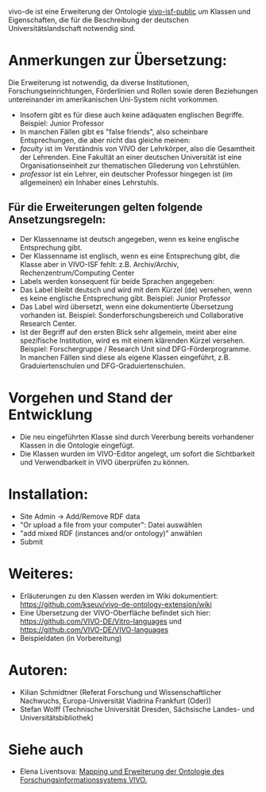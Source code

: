 vivo-de ist eine Erweiterung der Ontologie [vivo-isf-public](https://github.com/openrif/vivo-isf-ontology) um Klassen und Eigenschaften, die für die Beschreibung der deutschen Universitätslandschaft notwendig sind.

# Anmerkungen zur Übersetzung:

Die Erweiterung ist notwendig, da diverse Institutionen, Forschungseinrichtungen, Förderlinien und Rollen sowie deren Beziehungen untereinander im amerikanischen Uni-System nicht vorkommen. 

* Insofern gibt es für diese auch keine adäquaten englischen Begriffe. Beispiel: Junior Professor
* In manchen Fällen gibt es "false friends", also scheinbare Entsprechungen, die aber nicht das gleiche meinen: 
 * _faculty_ ist im Verständnis von VIVO der Lehrkörper, also die Gesamtheit der Lehrenden. Eine Fakultät an einer deutschen Universität ist eine Organisationseinheit zur thematischen Gliederung von Lehrstühlen.
 * _professor_ ist ein Lehrer, ein deutscher Professor hingegen ist (im allgemeinen) ein Inhaber eines Lehrstuhls.

## Für die Erweiterungen gelten folgende Ansetzungsregeln:

* Der Klassenname ist deutsch angegeben, wenn es keine englische Entsprechung gibt. 
* Der Klassenname ist englisch, wenn es eine Entsprechung gibt, die Klasse aber in VIVO-ISF fehlt: z.B. Archiv/Archiv, Rechenzentrum/Computing Center
* Labels werden konsequent für beide Sprachen angegeben:
 * Das Label bleibt deutsch und wird mit dem Kürzel (de) versehen, wenn es keine englische Entsprechung gibt. Beispiel: Junior Professor
 * Das Label wird übersetzt, wenn eine dokumentierte Übersetzung vorhanden ist. Beispiel: Sonderforschungsbereich und Collaborative Research Center. 
  * Ist der Begriff auf den ersten Blick sehr allgemein, meint aber eine spezifische Institution, wird es mit einem klärenden Kürzel versehen. Beispiel: Forschergruppe / Research Unit sind DFG-Förderprogramme. In manchen Fällen sind diese als eigene Klassen eingeführt, z.B. Graduiertenschulen und DFG-Graduiertenschulen.

# Vorgehen und Stand der Entwicklung

* Die neu eingeführten Klasse sind durch Vererbung bereits vorhandener Klassen in die Ontologie eingefügt.
* Die Klassen wurden im VIVO-Editor angelegt, um sofort die Sichtbarkeit und Verwendbarkeit in VIVO überprüfen zu können.

# Installation:

* Site Admin -> Add/Remove RDF data 
 * "Or upload a file from your computer": Datei auswählen
 * "add mixed RDF (instances and/or ontology)" anwählen
 * Submit

# Weiteres:

* Erläuterungen zu den Klassen werden im Wiki dokumentiert: https://github.com/kseuv/vivo-de-ontology-extension/wiki
* Eine Übersetzung der VIVO-Oberfläche befindet sich hier: https://github.com/VIVO-DE/Vitro-languages und https://github.com/VIVO-DE/VIVO-languages
* Beispieldaten (in Vorbereitung)

# Autoren: 

* Kilian Schmidtner (Referat Forschung und Wissenschaftlicher Nachwuchs, Europa-Universität Viadrina Frankfurt (Oder))
* Stefan Wolff (Technische Universität Dresden, Sächsische Landes- und Universitätsbibliothek)

# Siehe auch

* Elena Liventsova: [Mapping und Erweiterung der Ontologie des Forschungsinformationssystems VIVO.](https://serwiss.bib.hs-hannover.de/frontdoor/index/index/docId/803)


